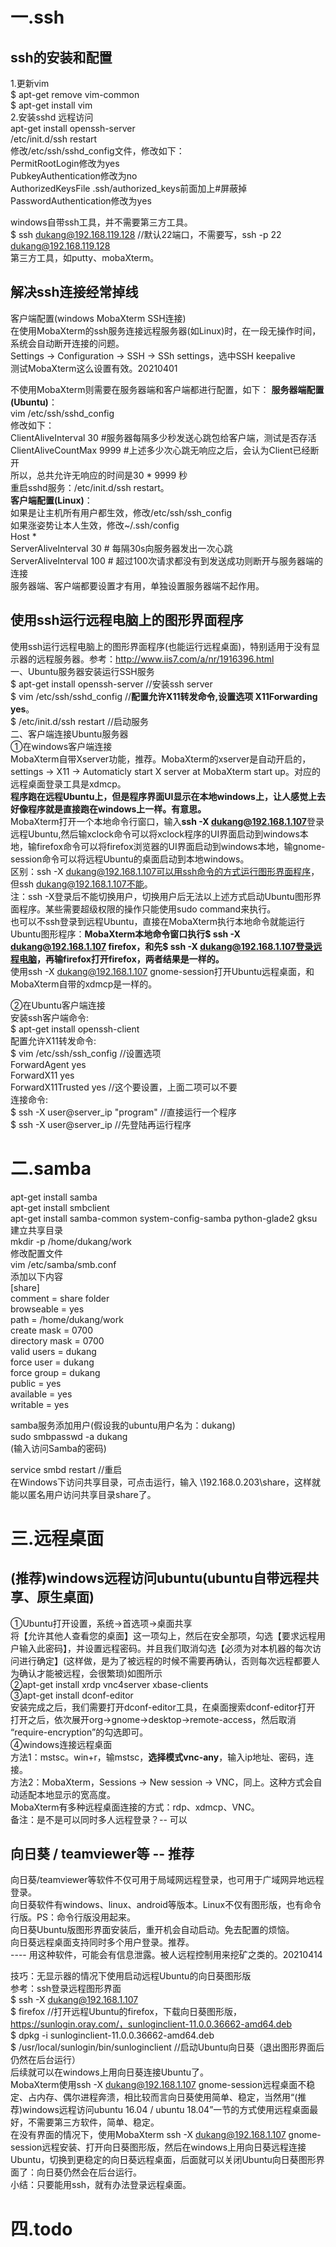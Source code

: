 # 一.ssh

## ssh的安装和配置
1.更新vim  
$ apt-get remove vim-common  
$ apt-get install vim  
2.安装sshd 远程访问  
apt-get install openssh-server  
/etc/init.d/ssh restart  
修改/etc/ssh/sshd_config文件，修改如下：  
    PermitRootLogin修改为yes  
    PubkeyAuthentication修改为no  
    AuthorizedKeysFile .ssh/authorized_keys前面加上#屏蔽掉  
    PasswordAuthentication修改为yes  

windows自带ssh工具，并不需要第三方工具。  
$ ssh dukang@192.168.119.128  //默认22端口，不需要写，ssh -p 22 dukang@192.168.119.128  
第三方工具，如putty、mobaXterm。  


## 解决ssh连接经常掉线
客户端配置(windows MobaXterm SSH连接)  
在使用MobaXterm的ssh服务连接远程服务器(如Linux)时，在一段无操作时间，系统会自动断开连接的问题。  
Settings -> Configuration -> SSH -> SSh settings，选中SSH keepalive  
测试MobaXterm这么设置有效。20210401  

不使用MobaXterm则需要在服务器端和客户端都进行配置，如下：
**服务器端配置(Ubuntu)**：  
vim /etc/ssh/sshd_config  
修改如下：  
ClientAliveInterval 30     \#服务器每隔多少秒发送心跳包给客户端，测试是否存活  
ClientAliveCountMax 9999 \#上述多少次心跳无响应之后，会认为Client已经断开  
所以，总共允许无响应的时间是30 * 9999 秒  
重启sshd服务：/etc/init.d/ssh restart。  
**客户端配置(Linux)**：  
如果是让主机所有用户都生效，修改/etc/ssh/ssh_config  
如果涨姿势让本人生效，修改~/.ssh/config  
Host \*  
    ServerAliveInterval 30  # 每隔30s向服务器发出一次心跳  
    ServerAliveInterval 100  # 超过100次请求都没有到发送成功则断开与服务器端的连接  
服务器端、客户端都要设置才有用，单独设置服务器端不起作用。  


## 使用ssh运行远程电脑上的图形界面程序
使用ssh运行远程电脑上的图形界面程序(也能运行远程桌面)，特别适用于没有显示器的远程服务器。参考：http://www.iis7.com/a/nr/1916396.html  
一、Ubuntu服务器安装运行SSH服务  
$ apt-get install openssh-server //安装ssh server  
$ vim /etc/ssh/sshd_config //**配置允许X11转发命令,设置选项 X11Forwarding yes**。  
$ /etc/init.d/ssh restart //启动服务  
二、客户端连接Ubuntu服务器  
①在windows客户端连接  
MobaXterm自带Xserver功能，推荐。MobaXterm的xserver是自动开启的，settings -> X11 -> Automaticly start X server at MobaXterm start up。对应的远程桌面登录工具是xdmcp。  
**程序跑在远程Ubuntu上，但是程序界面UI显示在本地windows上，让人感觉上去好像程序就是直接跑在windows上一样。有意思。**  
MobaXterm打开一个本地命令行窗口，输入**ssh -X dukang@192.168.1.107**登录远程Ubuntu,然后输xclock命令可以将xclock程序的UI界面启动到windows本地，输firefox命令可以将firefox浏览器的UI界面启动到windows本地，输gnome-session命令可以将远程Ubuntu的桌面启动到本地windows。  
区别：ssh -X dukang@192.168.1.107可以用ssh命令的方式运行图形界面程序，但ssh dukang@192.168.1.107不能。  
注：ssh -X登录后不能切换用户，切换用户后无法以上述方式启动Ubuntu图形界面程序。某些需要超级权限的操作只能使用sudo command来执行。  
也可以不ssh登录到远程Ubuntu，直接在MobaXterm执行本地命令就能运行Ubuntu图形程序：**MobaXterm本地命令窗口执行$ ssh -X dukang@192.168.1.107 firefox，和先$ ssh -X dukang@192.168.1.107登录远程电脑，再输firefox打开firefox，两者结果是一样的。**  
使用ssh -X dukang@192.168.1.107 gnome-session打开Ubuntu远程桌面，和MobaXterm自带的xdmcp是一样的。  

②在Ubuntu客户端连接  
安装ssh客户端命令:  
$ apt-get install openssh-client  
配置允许X11转发命令:  
$ vim /etc/ssh/ssh_config //设置选项  
ForwardAgent yes  
ForwardX11 yes  
ForwardX11Trusted yes //这个要设置，上面二项可以不要  
连接命令:  
$ ssh -X user@server_ip "program" //直接运行一个程序  
$ ssh -X user@server_ip //先登陆再运行程序  



# 二.samba
apt-get install samba  
apt-get install smbclient  
apt-get install samba-common system-config-samba python-glade2 gksu  
建立共享目录  
mkdir -p /home/dukang/work  
修改配置文件  
vim  /etc/samba/smb.conf  
添加以下内容  
[share]  
comment = share folder  
browseable = yes  
path = /home/dukang/work  
create mask = 0700  
directory mask = 0700  
valid users = dukang  
force user = dukang  
force group = dukang  
public = yes  
available = yes  
writable = yes  

samba服务添加用户(假设我的ubuntu用户名为：dukang)  
sudo smbpasswd -a dukang  
(输入访问Samba的密码)  

service smbd restart     //重启  
在Windows下访问共享目录，可点击运行，输入 \\192.168.0.203\share，这样就能以匿名用户访问共享目录share了。  



# 三.远程桌面

## (推荐)windows远程访问ubuntu(ubuntu自带远程共享、原生桌面)
①Ubuntu打开设置，系统->首选项->桌面共享  
将【允许其他人查看您的桌面】这一项勾上，然后在安全那项，勾选【要求远程用户输入此密码】，并设置远程密码。并且我们取消勾选【必须为对本机器的每次访问进行确定】(这样做，是为了被远程的时候不需要再确认，否则每次远程都要人为确认才能被远程，会很繁琐)如图所示  
②apt-get install xrdp vnc4server xbase-clients  
③apt-get install dconf-editor  
安装完成之后，我们需要打开dconf-editor工具，在桌面搜索dconf-editor打开  
打开之后，依次展开org->gnome->desktop->remote-access，然后取消 “require-encryption”的勾选即可。  
④windows连接远程桌面  
方法1：mstsc。win+r，输mstsc，**选择模式vnc-any**，输入ip地址、密码，连接。  
方法2：MobaXterm，Sessions -> New session -> VNC，同上。这种方式会自动适配本地显示的宽高度。  
       MobaXterm有多种远程桌面连接的方式：rdp、xdmcp、VNC。  
备注：是不是可以同时多人远程登录？-- 可以  

## 向日葵 / teamviewer等 -- 推荐
向日葵/teamviewer等软件不仅可用于局域网远程登录，也可用于广域网异地远程登录。  
向日葵软件有windows、linux、android等版本。Linux不仅有图形版，也有命令行版。PS：命令行版没用起来。  
向日葵Ubuntu版图形界面安装后，重开机会自动启动。免去配置的烦恼。  
向日葵远程桌面支持同时多个用户登录。推荐。  
---- 用这种软件，可能会有信息泄露。被人远程控制用来挖矿之类的。20210414  

技巧：无显示器的情况下使用启动远程Ubuntu的向日葵图形版  
参考：ssh登录远程图形界面  
$ ssh -X dukang@192.168.1.107  
$ firefox //打开远程Ubuntu的firefox，下载向日葵图形版，https://sunlogin.oray.com/，sunloginclient-11.0.0.36662-amd64.deb  
$ dpkg -i sunloginclient-11.0.0.36662-amd64.deb  
$ /usr/local/sunlogin/bin/sunloginclient  //启动Ubuntu向日葵（退出图形界面后仍然在后台运行）  
后续就可以在windows上用向日葵连接Ubuntu了。  
MobaXterm使用ssh -X dukang@192.168.1.107 gnome-session远程桌面不稳定、占内存、偶尔进程奔溃，相比较而言向日葵使用简单、稳定，当然用“(推荐)windows远程访问ubuntu 16.04 / ubuntu 18.04”一节的方式使用远程桌面最好，不需要第三方软件，简单、稳定。  
在没有界面的情况下，使用MobaXterm ssh -X dukang@192.168.1.107 gnome-session远程安装、打开向日葵图形版，然后在windows上用向日葵远程连接Ubuntu，切换到更稳定的向日葵远程桌面，后面就可以关闭Ubuntu向日葵图形界面了：向日葵仍然会在后台运行。  
小结：只要能用ssh，就有办法登录远程桌面。  

# 四.todo
